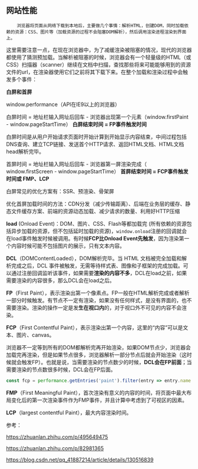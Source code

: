 ## 网站性能

```
	浏览器将页面从网络下载到本地后，主要做几个事情：解析HTML，创建DOM，同时加载依赖的资源：CSS、图片等（加载资源的过程不会阻塞DOM解析），然后调用渲染进程渲染到界面上。
```

​		这里需要注意一点，在现在浏览器中，为了减缓渲染被阻塞的情况，现代的浏览器都使用了猜测预加载。当解析被阻塞的时候，浏览器会有一个轻量级的HTML（或CSS）扫描器（scanner）继续在文档中扫描，查找那些将来可能能够用到的资源文件的url，在渲染器使用它们之前将其下载下来。在整个加载和渲染过程中会触发多个事件：

**白屏和首屏**

window.performance（API在IE9以上的浏览器）

白屏时间 = 地址栏输入网址后回车 - 浏览器出现第一个元素（window.firstPaint - window.pageStartTime） **白屏结束时间 = FP事件触发时间**

白屏时间是从用户开始请求页面时开始计算到开始显示内容结束，中间过程包括DNS查询、建立TCP链接、发送首个HTTP请求、返回HTML文档、HTML文档head解析完毕。

首屏时间 = 地址栏输入网址后回车 - 浏览器第一屏渲染完成（ window.firstScreen - window.pageStartTime） **首屏结束时间 = FCP事件触发时间或 FMP、LCP**

白屏常见的优化方案有：SSR、预渲染、骨架屏

优化首屏加载时间的方法：CDN分发（减少传输距离）、后端在业务层的缓存、静态文件缓存方案、前端的资源动态加载、减少请求的数量、利用好HTTP压缩

**load** (Onload Event)：DOM、图片、CSS、Flash等都加载完 (所有依赖的资源包括异步加载的资源，但不包括延时加载的资源)，`window.onload`注册的回调就会在load事件触发时候被调用。有时候**FCP比Onload Event先触发**，因为渲染第一个内容时候可能不包括图片的展示，只有文本内容。

**DCL**（DOMContentLoaded），DOM解析完毕。当 HTML 文档被完全加载和解析完成之后，DCL 事件被触发，无需等待样式表、图像和子框架的完成加载。可以通过注册回调监听该事件，如果需要**渲染的内容不多**，DCL在load之前，如果需要渲染的内容很多，那么DCL会在load之后。

**FP**（First Paint），表示渲染出第一个像素点。FP一般在HTML解析完成或者解析一部分时候触发。有节点不一定有渲染，如果没有任何样式，是没有界面的，也不需要渲染。渲染的操作一定是发**生在视口内**的，对于视口外不可见的内容不会渲染。

**FCP**（First Contentful Paint），表示渲染出第一个内容，这里的“内容”可以是文本、图片、canvas。

​	浏览器不一定等到所有的DOM都解析完再开始渲染，如果DOM节点少，浏览器会加载完再渲染，但是如果节点很多，浏览器解析一部分节点后就会开始渲染（这时候就会触发FP）。也就是说，当需要渲染的节点数少的时候，**DCL会在FP前面**；当需要渲染的节点数很多时候，DCL会在FP后面。

```js
const fcp = performance.getEntries('paint').filter(entry => entry.name == 'first-contentful-paint'）[0].startTime;
```

**FMP**（First Meaningful Paint），首次渲染有意义的内容的时间，将页面中最大布局变化后的第一次渲染事件作为FMP事件，并且计算中考虑到了可视区的因素。

**LCP**（largest contentful Paint），最大内容渲染时间。



参考：

https://zhuanlan.zhihu.com/p/495649475

https://zhuanlan.zhihu.com/p/82981365

https://blog.csdn.net/qq_41887214/article/details/130516839